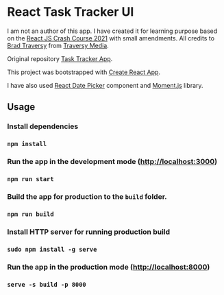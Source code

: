 # React Task Tracker UI

I am not an author of this app. I have created it for learning purpose based on the [React JS Crash Course 2021](https://youtu.be/w7ejDZ8SWv8) with small amendments. 
All credits to [Brad Traversy](https://github.com/bradtraversy) from [Traversy Media](https://www.youtube.com/c/TraversyMedia/featured).

Original repository [Task Tracker App](https://github.com/bradtraversy/react-crash-2021).

This project was bootstrapped with [Create React App](https://github.com/facebook/create-react-app).

I have also used [React Date Picker](https://github.com/Hacker0x01/react-datepicker) component and  [Moment.js](https://momentjs.com/) library.

## Usage

### Install dependencies

### `npm install`

### Run the app in the development mode ([http://localhost:3000](http://localhost:3000))

### `npm run start`

### Build the app for production to the `build` folder.

### `npm run build`

### Install HTTP server for running production build

### `sudo npm install -g serve`

### Run the app in the production mode ([http://localhost:8000](http://localhost:8000))

### `serve -s build -p 8000`
